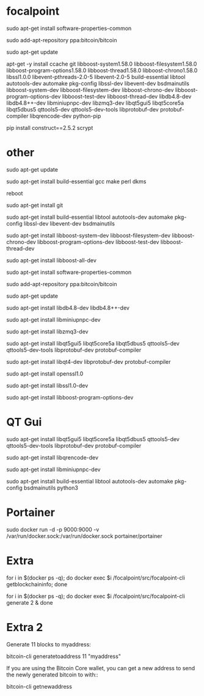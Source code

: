 # focalpoint

sudo apt-get install software-properties-common

sudo add-apt-repository ppa:bitcoin/bitcoin

sudo apt-get update

apt-get -y install ccache git libboost-system1.58.0 libboost-filesystem1.58.0 libboost-program-options1.58.0 libboost-thread1.58.0 libboost-chrono1.58.0 libssl1.0.0 libevent-pthreads-2.0-5 libevent-2.0-5 build-essential libtool autotools-dev automake pkg-config libssl-dev libevent-dev bsdmainutils libboost-system-dev libboost-filesystem-dev libboost-chrono-dev libboost-program-options-dev libboost-test-dev libboost-thread-dev libdb4.8-dev libdb4.8++-dev libminiupnpc-dev libzmq3-dev libqt5gui5 libqt5core5a libqt5dbus5 qttools5-dev qttools5-dev-tools libprotobuf-dev protobuf-compiler libqrencode-dev python-pip

pip install construct==2.5.2 scrypt

# other

sudo apt-get update

sudo apt-get install build-essential gcc make perl dkms

reboot

sudo apt-get install git

sudo apt-get install build-essential libtool autotools-dev automake pkg-config libssl-dev libevent-dev bsdmainutils

sudo apt-get install libboost-system-dev libboost-filesystem-dev libboost-chrono-dev libboost-program-options-dev libboost-test-dev libboost-thread-dev

sudo apt-get install libboost-all-dev

sudo apt-get install software-properties-common

sudo add-apt-repository ppa:bitcoin/bitcoin

sudo apt-get update

sudo apt-get install libdb4.8-dev libdb4.8++-dev

sudo apt-get install libminiupnpc-dev

sudo apt-get install libzmq3-dev

sudo apt-get install libqt5gui5 libqt5core5a libqt5dbus5 qttools5-dev qttools5-dev-tools libprotobuf-dev protobuf-compiler

sudo apt-get install libqt4-dev libprotobuf-dev protobuf-compiler

sudo apt-get install openssl1.0

sudo apt-get install libssl1.0-dev

sudo apt-get install libboost-program-options-dev

# QT Gui
sudo apt-get install libqt5gui5 libqt5core5a libqt5dbus5 qttools5-dev qttools5-dev-tools libprotobuf-dev protobuf-compiler

sudo apt-get install libqrencode-dev

sudo apt-get install libminiupnpc-dev

sudo apt-get install build-essential libtool autotools-dev automake pkg-config bsdmainutils python3

# Portainer
sudo docker run -d -p 9000:9000 -v /var/run/docker.sock:/var/run/docker.sock portainer/portainer

# Extra
for i in $(docker ps -q); do docker exec $i /focalpoint/src/focalpoint-cli  getblockchaininfo; done

for i in $(docker ps -q); do docker exec $i /focalpoint/src/focalpoint-cli  generate 2  & done

# Extra 2
Generate 11 blocks to myaddress:

bitcoin-cli generatetoaddress 11 "myaddress"

If you are using the Bitcoin Core wallet, you can get a new address to send the newly generated bitcoin to with::

bitcoin-cli getnewaddress

